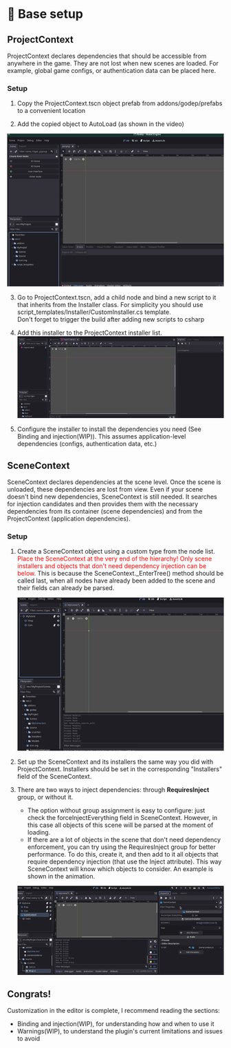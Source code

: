 # :wrench: Base setup
## ProjectContext
ProjectContext declares dependencies that should be accessible from anywhere in the game. They are not lost when new scenes are loaded. For example, global game configs, or authentication data can be placed here.

### Setup

1) Copy the ProjectContext.tscn object prefab from addons/godep/prefabs to a convenient location

2) Add the copied object to AutoLoad (as shown in the video)

![alt text](Media/BaseSetup/Creating_ProjectContext.gif)

3) Go to ProjectContext.tscn, add a child node and bind a new script to it that inherits from the Installer class. For simplicity you should use script_templates/Installer/CustomInstaller.cs template.<br>
Don't forget to trigger the build after adding new scripts to csharp

4) Add this installer to the ProjectContext installer list.
![alt text](Media/BaseSetup/Create_ProjectInstaller.gif)

5) Configure the installer to install the dependencies you need (See Binding and injection(WIP)). This assumes application-level dependencies (configs, authentication data, etc.)


## SceneContext
SceneContext declares dependencies at the scene level. Once the scene is unloaded, these dependencies are lost from view.
Even if your scene doesn't bind new dependencies, SceneContext is still needed. It searches for injection candidates and then provides them with the necessary dependencies from its container (scene dependencies) and from the ProjectContext (application dependencies).

### Setup

1) Create a SceneContext object using a custom type from the node list.
    <span style='color: red;'>Place the SceneContext at the very end of the hierarchy! Only scene installers and objects that don't need dependency injection can be below.</span>
    This is because the SceneContext._EnterTree() method should be called last, when all nodes have already been added to the scene and their fields can already be parsed.

    ![alt text](Media/BaseSetup/Creating_SceneContext.gif)

2) Set up the SceneContext and its installers the same way you did with ProjectContext. Installers should be set in the corresponding "Installers" field of the SceneContext.

3) There are two ways to inject dependencies: through **RequiresInject** group, or without it.
    - The option without group assignment is easy to configure: just check the forceInjectEverything field in SceneContext. However, in this case all objects of this scene will be parsed at the moment of loading.
    - If there are a lot of objects in the scene that don't need dependency enforcement, you can try using the RequiresInject group for better performance. To do this, create it, and then add to it all objects that require dependency injection (that use the Inject attribute). This way SceneContext will know which objects to consider. An example is shown in the animation.
    
    ![alt text](Media/BaseSetup/RequiresInject_Group.gif)

## Congrats!
Customization in the editor is complete, I recommend reading the sections:
- Binding and injection(WIP), for understanding how and when to use it
- Warnings(WIP), to understand the plugin's current limitations and issues to avoid
